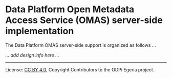 <!-- SPDX-License-Identifier: CC-BY-4.0 -->
<!-- Copyright Contributors to the ODPi Egeria project. -->

# Data Platform Open Metadata Access Service (OMAS) server-side implementation

The Data Platform OMAS server-side support is organized as follows ...

_... add design info here ..._

----
License: [CC BY 4.0](https://creativecommons.org/licenses/by/4.0/),
Copyright Contributors to the ODPi Egeria project.
